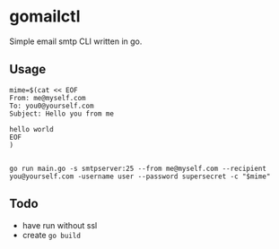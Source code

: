 # gomailctl
Simple email smtp CLI written in go.


## Usage
```
mime=$(cat << EOF
From: me@myself.com
To: you0@yourself.com
Subject: Hello you from me

hello world
EOF
)


go run main.go -s smtpserver:25 --from me@myself.com --recipient you@yourself.com -username user --password supersecret -c "$mime"
```

## Todo
- have run without ssl
- create `go build`
